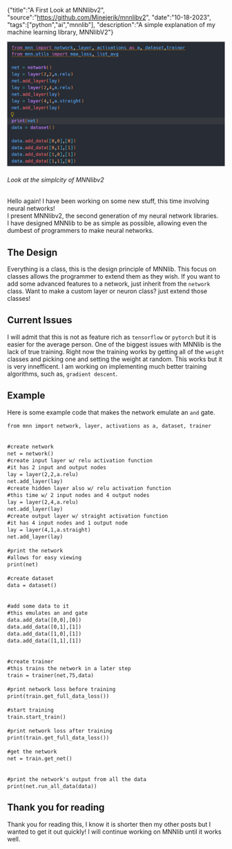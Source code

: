 {"title":"A First Look at MNNlibv2", "source":"https://github.com/Minejerik/mnnlibv2", "date":"10-18-2023", "tags":["python","ai","mnnlib"], "description":"A simple explanation of my machine learning library, MNNlibV2"}


![screenshot showing how simple MNNlibv2](/static/3/top.png)
###### Look at the simplcity of MNNlibv2

Hello again! I have been working on some new stuff, this time involving neural networks!    
I present MNNlibv2, the second generation of my neural network libraries.    
I have designed MNNlib to be as simple as possible, allowing even the dumbest of programmers to make neural networks.    

## The Design
Everything is a class, this is the design principle of MNNlib. 
This focus on classes allows the programmer to extend them as they wish.
If you want to add some advanced features to a network, just inherit from the `network` class. 
Want to make a custom layer or neuron class? just extend those classes!

## Current Issues
I will admit that this is not as feature rich as `tensorflow` or `pytorch` but it is easier for the average person.
One of the biggest issues with MNNlib is the lack of true training. 
Right now the training works by getting all of the `weight` classes and picking one and setting the weight at random.
This works but it is very innefficent.
I am working on implementing much better training algorithms, such as, `gradient descent`.

## Example
Here is some example code that makes the network emulate an `and` gate.


    from mnn import network, layer, activations as a, dataset, trainer


    #create network
    net = network()
    #create input layer w/ relu activation function
    #it has 2 input and output nodes
    lay = layer(2,2,a.relu)
    net.add_layer(lay)
    #create hidden layer also w/ relu activation function
    #this time w/ 2 input nodes and 4 output nodes
    lay = layer(2,4,a.relu)
    net.add_layer(lay)
    #create output layer w/ straight activation function
    #it has 4 input nodes and 1 output node
    lay = layer(4,1,a.straight)
    net.add_layer(lay)

    #print the network
    #allows for easy viewing
    print(net)

    #create dataset
    data = dataset()


    #add some data to it
    #this emulates an and gate
    data.add_data([0,0],[0])
    data.add_data([0,1],[1])
    data.add_data([1,0],[1])
    data.add_data([1,1],[1])


    #create trainer
    #this trains the network in a later step
    train = trainer(net,75,data)

    #print network loss before training
    print(train.get_full_data_loss())

    #start training
    train.start_train()

    #print network loss after training
    print(train.get_full_data_loss())

    #get the network
    net = train.get_net()


    #print the network's output from all the data
    print(net.run_all_data(data))

## Thank you for reading
Thank you for reading this, I know it is shorter then my other posts but I wanted to get it out quickly!
I will continue working on MNNlib until it works well.